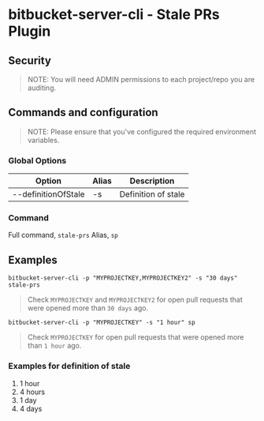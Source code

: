 # bitbucket-server-cli - Stale PRs Plugin

## Security

> NOTE: You will need ADMIN permissions to each project/repo you are auditing.

## Commands and configuration

> NOTE: Please ensure that you've configured the required environment variables.

### Global Options

| Option | Alias | Description |
|---|---|---|
| --definitionOfStale | -s | Definition of stale |

### Command

Full command, `stale-prs`
Alias, `sp`

## Examples

`bitbucket-server-cli -p "MYPROJECTKEY,MYPROJECTKEY2" -s "30 days" stale-prs`

> Check `MYPROJECTKEY` and `MYPROJECTKEY2` for open pull requests that were opened more than `30 days` ago.

`bitbucket-server-cli -p "MYPROJECTKEY" -s "1 hour" sp`

> Check `MYPROJECTKEY` for open pull requests that were opened more than `1 hour` ago.

### Examples for definition of stale

1. 1 hour
2. 4 hours
3. 1 day
3. 4 days
